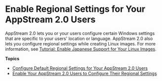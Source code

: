 # Enable Regional Settings for Your AppStream 2\.0 Users<a name="configure-regional-settings-admins-users"></a>

AppStream 2\.0 lets you or your users configure certain Windows settings that are specific to your users' location or language\. AppStream 2\.0 also lets you configure regional settings while creating Linux images\. For more information, see [Tutorial: Enable Japanese Support for Your Linux Images](enable-japanese-support-linux.md)\. 

**Topics**
+ [Configure Default Regional Settings for Your AppStream 2\.0 Users](configure-default-regional-settings.md)
+ [Enable Your AppStream 2\.0 Users to Configure Their Regional Settings](regional-settings.md)